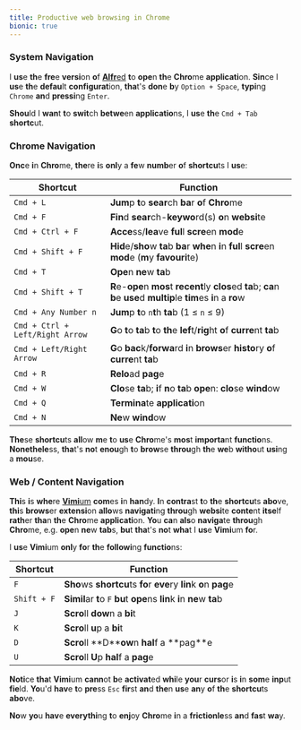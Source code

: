 ```yaml
---
title: Productive web browsing in Chrome
bionic: true
---
```


### **Syst**em **Navigati**on

I **us**e **th**e **fre**e **versi**on **o**f [**Alfr**ed](https://www.alfredapp.com/) **t**o **ope**n **th**e **Chro**me **applicati**on. **Sin**ce I **us**e **th**e **defau**lt **configurat**ion, **tha**t's **don**e **b**y `Option + Space`, **typi**ng `Chrome` **an**d **pressi**ng `Enter`.

**Shou**ld I **wan**t **t**o **swit**ch **betwe**en **applicatio**ns, I **us**e **th**e `Cmd + Tab` **shortc**ut.

### **Chro**me **Navigati**on

**Onc**e **i**n **Chro**me, **the**re **i**s **onl**y a **fe**w **numb**er **o**f **shortcu**ts I **us**e:

| Shortcut                        | Function                                                                                                                  |
| ------------------------------- | ------------------------------------------------------------------------------------------------------------------------- |
| `Cmd + L`                       | **Jum**p **t**o **sear**ch **ba**r **o**f **Chro**me                                                                      |
| `Cmd + F`                       | **Fin**d **sear**ch-**keywo**rd(s) **o**n **websi**te                                                                     |
| `Cmd + Ctrl + F`                | **Acce**ss/**lea**ve **ful**l **scre**en **mod**e                                                                         |
| `Cmd + Shift + F`               | **Hid**e/**sho**w **ta**b **ba**r **whe**n **i**n **ful**l **scre**en **mod**e (**m**y **favouri**te)                     |
| `Cmd + T`                       | **Ope**n **ne**w **ta**b                                                                                                  |
| `Cmd + Shift + T`               | **R**e-**ope**n **mos**t **recent**ly **clos**ed **ta**b; **ca**n **b**e **use**d **multip**le **tim**es **i**n a **ro**w |
| `Cmd + Any Number n`            | **Jum**p **t**o `n`**t**h **ta**b (1 ≤ `n` ≤ 9)                                                                           |
| `Cmd + Ctrl + Left/Right Arrow` | **G**o **t**o **ta**b **t**o **th**e **lef**t/**rig**ht **o**f **curre**nt **ta**b                                        |
| `Cmd + Left/Right Arrow`        | **G**o **bac**k/**forwa**rd **i**n **brows**er **histo**ry **o**f **curre**nt **ta**b                                     |
| `Cmd + R`                       | **Relo**ad **pag**e                                                                                                       |
| `Cmd + W`                       | **Clo**se **ta**b; **i**f **n**o **ta**b **ope**n: **clo**se **wind**ow                                                   |
| `Cmd + Q`                       | **Termina**te **applicati**on                                                                                             |
| `Cmd + N`                       | **Ne**w **wind**ow                                                                                                        |

**The**se **shortcu**ts **all**ow **m**e **t**o **us**e **Chro**me's **mos**t **importa**nt **functio**ns. **Nonethele**ss, **tha**t's **no**t **enou**gh **t**o **brow**se **throu**gh **th**e **we**b **witho**ut **usi**ng a **mou**se.

### **We**b / **Conte**nt **Navigati**on

**Thi**s **i**s **whe**re [**Vimi**um](https://chrome.google.com/webstore/detail/vimium/dbepggeogbaibhgnhhndojpepiihcmeb?hl=en) **com**es **i**n **han**dy. **I**n **contra**st **t**o **th**e **shortcu**ts **abo**ve, **thi**s **brows**er **extensi**on **allo**ws **navigati**ng **throu**gh **websi**te **conte**nt **itse**lf **rath**er **tha**n **th**e **Chro**me **applicati**on. **Yo**u **ca**n **als**o **naviga**te **throu**gh **Chro**me, e.g. **ope**n **ne**w **tab**s, **bu**t **tha**t's **no**t **wha**t I **us**e **Vimi**um **fo**r.

I **us**e **Vimi**um **onl**y **fo**r **th**e **followi**ng **functio**ns:

| Shortcut    | Function                                                                 |
| ----------- | ------------------------------------------------------------------------ |
| `F`         | **Sho**ws **shortcu**ts **fo**r **eve**ry **lin**k **o**n **pag**e       |
| `Shift + F` | **Simil**ar **t**o `F` **bu**t **ope**ns **lin**k **i**n **ne**w **ta**b |
| `J`         | **Scro**ll **dow**n a **bi**t                                            |
| `K`         | **Scro**ll **u**p a **bi**t                                              |
| `D`         | **Scro**ll **D\*\***ow**n **hal**f a **pag\*\*e                          |
| `U`         | **Scro**ll **U**p **hal**f a **pag**e                                    |

**Noti**ce **tha**t **Vimi**um **cann**ot **b**e **activat**ed **whi**le **you**r **curs**or **i**s **i**n **som**e **inp**ut **fie**ld. **Yo**u'd **hav**e **t**o **pre**ss `Esc` **fir**st **an**d **the**n **us**e **an**y **o**f **th**e **shortcu**ts **abo**ve.

**No**w **yo**u **hav**e **everythi**ng **t**o **enj**oy **Chro**me **i**n a **frictionle**ss **an**d **fas**t **wa**y.

